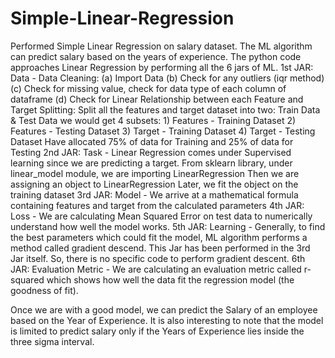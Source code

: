 # Simple-Linear-Regression
Performed Simple Linear Regression on salary dataset. The ML algorithm can predict salary based on the years of experience. The python code approaches Linear Regression by performing all the 6 jars of ML.
1st JAR: Data - 
  Data Cleaning:
    (a) Import Data
    (b) Check for any outliers (iqr method)
    (c) Check for missing value, check for data type of each column of dataframe
    (d) Check for Linear Relationship between each Feature and Target
  Splitting:
    Split all the features and target dataset into two: Train Data & Test Data
    we would get 4 subsets:
      1) Features - Training Dataset
      2) Features - Testing Dataset
      3) Target - Training Dataset 
      4) Target - Testing Dataset
    Have allocated 75% of data for Training and 25% of data for Testing
2nd JAR: Task - 
  Linear Regression comes under Supervised learning since we are predicting a target.
  From sklearn library, under linear_model module, we are importing LinearRegression
  Then we are assigning an object to LinearRegression
  Later, we fit the object on the training dataset
3rd JAR: Model -
  We arrive at a mathematical formula containing features and target from the calculated parameters 
4th JAR: Loss - 
  We are calculating Mean Squared Error on test data to numerically understand how well the model works.
5th JAR: Learning -
  Generally, to find the best parameters which could fit the model, ML algorithm performs a method called gradient descend.
  This Jar has been performed in the 3rd Jar itself. So, there is no specific code to perform gradient descent.
6th JAR: Evaluation Metric -
   We are calculating an evaluation metric called r-squared which shows how well the data fit the regression model (the goodness of fit).
   
Once we are with a good model, we can predict the Salary of an employee based on the Year of Experience.
It is also interesting to note that the model is limited to predict salary only if the Years of Experience lies inside the three sigma interval.

